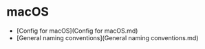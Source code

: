 # macOS

- [Config for macOS](Config for macOS.md)
- [General naming conventions](General naming conventions.md)

